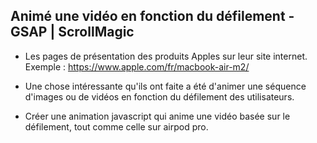 ## Animé une vidéo en fonction du défilement - GSAP | ScrollMagic


* Les pages de présentation des produits Apples sur leur site internet. <br> Exemple : https://www.apple.com/fr/macbook-air-m2/

* Une chose intéressante qu'ils ont faite a été d'animer une séquence d'images ou de vidéos en fonction du défilement des utilisateurs.

* Créer une animation javascript qui anime une vidéo basée sur le défilement, tout comme celle sur airpod pro.


